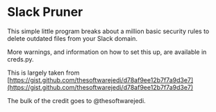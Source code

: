 Slack Pruner
============================

This simple little program breaks about a million basic security rules to delete outdated files from your Slack domain.

More warnings, and information on how to set this up, are available in creds.py.

This is largely taken from [https://gist.github.com/thesoftwarejedi/d78af9ee12b7f7a9d3e7](https://gist.github.com/thesoftwarejedi/d78af9ee12b7f7a9d3e7)

The bulk of the credit goes to @thesoftwarejedi.